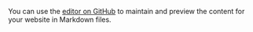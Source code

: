 

You can use the [editor on GitHub](https://github.com/C-pan/Blog/edit/master/README.md) to maintain and preview the content for your website in Markdown files.

